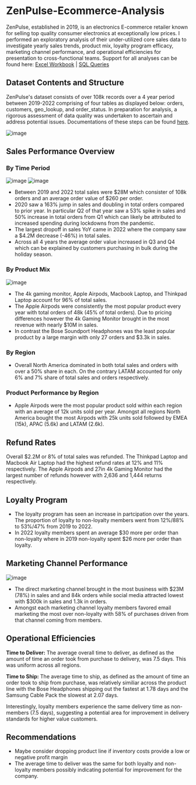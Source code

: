 # ZenPulse-Ecommerce-Analysis

ZenPulse, established in 2019, is an electronics E-commerce retailer known for selling top quality consumer electronics at exceptionally low prices. I performed an exploratory analysis of their under-utilized core sales data to investigate yearly sales trends, product mix, loyalty program efficacy, marketing channel performance, and operational efficiencies for presentation to cross-functional teams. Support for all analyses can be found here: [Excel Workbook]() | [SQL Queries](https://github.com/mlatona17/ZenPulse-Ecommerce-Analysis/blob/main/sql_analysis/sql_queries.sql)

## Dataset Contents and Structure

ZenPulse's dataset consists of over 108k records over a 4 year period between 2019-2022 comprising of four tables as displayed below: orders, customers, geo_lookup, and order_status. In preparation for analysis, a rigorous assessment of data quality was undertaken to ascertain and address potential issues. Documentations of these steps can be found [here](https://github.com/mlatona17/ZenPulse-Ecommerce-Analysis/blob/main/Issue_log).

![image](https://github.com/mlatona17/Electronic-Express-eCommerce-Analysis/assets/67985288/db27f1eb-4e48-4e04-bb76-28519240f1f4)


## Sales Performance Overview


### By Time Period

![image](https://github.com/mlatona17/ZenPulse-Ecommerce-Analysis/assets/67985288/86f1c938-2f4c-45aa-9743-e83a1e287be8)
![image](https://github.com/mlatona17/ZenPulse-Ecommerce-Analysis/assets/67985288/f9847f90-b401-4c3f-970b-1afb5f82e570)


- Between 2019 and 2022 total sales were $28M which consister of 108k orders and an average order value of $260 per order.
- 2020 saw a 163% jump in sales and doubling in total orders compared to prior year. In particular Q2 of that year saw a 53% spike in sales and 50% increase in total orders from Q1 which can likely be attributed to increased spending during lockdowns from the pandemic.
- The largest dropoff in sales YoY came in 2022 where the company saw a $4.2M decrease (-46%) in total sales.
- Across all 4 years the average order value increased in Q3 and Q4 which can be explained by customers purchasing in bulk during the holiday season.


### By Product Mix

![image](https://github.com/mlatona17/ZenPulse-Ecommerce-Analysis/assets/67985288/2e309f4b-b0d1-4ed2-b138-226bf87ca37f)



- The 4k gaming monitor, Apple Airpods, Macbook Laptop, and Thinkpad Laptop account for 96% of total sales.
- The Apple Airpods were consistently the most popular product every year with total orders of 48k (45% of total orders). Due to pricing differences however the 4k Gaming Monitor brought in the most revenue with nearly $10M in sales.
- In contrast the Bose Soundport Headphones was the least popular product by a large margin with only 27 orders and $3.3k in sales.

  
### By Region

- Overall North America dominated in both total sales and orders with over a 50% share in each. On the contrary LATAM accounted for only 6% and 7% share of total sales and orders respectively.

### Product Performance by Region

- Apple Airpods were the most popular product sold within each region with an average of 12k units sold per year. Amongst all regions North America bought the most Airpods with 25k units sold followed by EMEA (15k), APAC (5.6k) and LATAM (2.6k).


## Refund Rates

Overall $2.2M or 8% of total sales was refunded. The Thinkpad Laptop and Macbook Air Laptop had the highest refund rates at 12% and 11% respectively. The Apple Airpods and 27in 4k Gaming Monitor had the largest number of refunds however with 2,636 and 1,444 returns respectively.


## Loyalty Program

- The loyalty program has seen an increase in partcipation over the years. The proportion of loyalty to non-loyalty members went from 12%/88% to 53%/47% from 2019 to 2022.
- In 2022 loyalty members spent an average $30 more per order than non-loyalty where in 2019 non-loyalty spent $26 more per order than loyalty.

## Marketing Channel Performance

![image](https://github.com/mlatona17/ZenPulse-Ecommerce-Analysis/assets/67985288/35f7a465-4b37-4c25-b229-a182097ad894)

- The direct marketing channel brought in the most business with $23M (78%) in sales and and 84k orders while social media attracted lowest with $300k in sales and 1.3k in orders.
- Amongst each marketing channel loyalty members favored email marketing the most over non-loyalty with 58% of purchases driven from that channel coming from members. 


## Operational Efficiencies

**Time to Deliver:** The average overall time to deliver, as defined as the amount of time an order took from purchase to delivery, was 7.5 days. This was uniform across all regions.

**Time to Ship:** The average time to ship, as defined as the amount of time an order took to ship from purchase, was relatively similiar across the product line with the Bose Headphones shipping out the fastest at 1.78 days and the Samsung Cable Pack the slowest at 2.07 days.

Interestingly, loyalty members experience the same delivery time as non-members (7.5 days), suggesting a potential area for improvement in delivery standards for higher value customers.

## Recommendations

- Maybe consider dropping product line if inventory costs provide a low or negative profit margin
- The average time to deliver was the same for both loyalty and non-loyalty members possibly indicating potential for improvement for the company.



